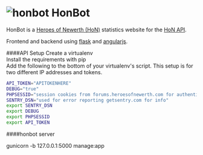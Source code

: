 ![honbot](http://i.imgur.com/eniKwWN.jpg)
HonBot
=============
HonBot is a [Heroes of Newerth (HoN)](http://www.heroesofnewerth.com/) statistics website for the [HoN API](http://api.heroesofnewerth.com/).

Frontend and backend using [flask](http://flask.pocoo.org/) and [angularjs](https://angularjs.org/).

####API Setup
Create a virtualenv  
Install the requirements with pip  
Add the following to the bottom of your virtualenv's script. This setup is for two different IP addresses and tokens.
``` bash
API_TOKEN="APITOKENHERE"
DEBUG="true"
PHPSESSID="session cookies from forums.heroesofnewerth.com for authentication"
SENTRY_DSN="used for error reporting getsentry.com for info"
export SENTRY_DSN
export DEBUG
export PHPSESSID
export API_TOKEN
```

####honbot server

gunicorn -b 127.0.0.1:5000 manage:app